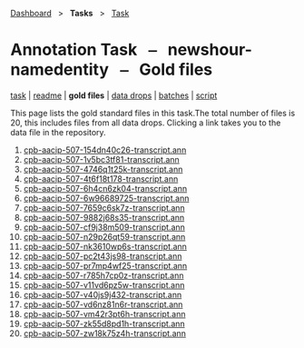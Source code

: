 [Dashboard](../../index.md)  &nbsp; > &nbsp; **Tasks**  &nbsp; > &nbsp; [Task](index.md) 

# Annotation Task &nbsp; ⎯ &nbsp; newshour-namedentity &nbsp; ⎯ &nbsp; Gold files

[task](index.md) | [readme](readme.md) | **gold files** | [data drops](drops/index.md) | [batches](batches.md) | [script](script.md) 

This page lists the gold standard files in this task.The total number of files is 20, this includes files from all data drops. Clicking a link takes you to the data file in the repository.

1. [cpb-aacip-507-154dn40c26-transcript.ann](https://github.com/clamsproject/aapb-annotations/tree/45c9efba61a2591e9fa07502c071d162c5cb99e6/newshour-namedentity/golds/cpb-aacip-507-154dn40c26-transcript.ann)
1. [cpb-aacip-507-1v5bc3tf81-transcript.ann](https://github.com/clamsproject/aapb-annotations/tree/45c9efba61a2591e9fa07502c071d162c5cb99e6/newshour-namedentity/golds/cpb-aacip-507-1v5bc3tf81-transcript.ann)
1. [cpb-aacip-507-4746q1t25k-transcript.ann](https://github.com/clamsproject/aapb-annotations/tree/45c9efba61a2591e9fa07502c071d162c5cb99e6/newshour-namedentity/golds/cpb-aacip-507-4746q1t25k-transcript.ann)
1. [cpb-aacip-507-4t6f18t178-transcript.ann](https://github.com/clamsproject/aapb-annotations/tree/45c9efba61a2591e9fa07502c071d162c5cb99e6/newshour-namedentity/golds/cpb-aacip-507-4t6f18t178-transcript.ann)
1. [cpb-aacip-507-6h4cn6zk04-transcript.ann](https://github.com/clamsproject/aapb-annotations/tree/45c9efba61a2591e9fa07502c071d162c5cb99e6/newshour-namedentity/golds/cpb-aacip-507-6h4cn6zk04-transcript.ann)
1. [cpb-aacip-507-6w96689725-transcript.ann](https://github.com/clamsproject/aapb-annotations/tree/45c9efba61a2591e9fa07502c071d162c5cb99e6/newshour-namedentity/golds/cpb-aacip-507-6w96689725-transcript.ann)
1. [cpb-aacip-507-7659c6sk7z-transcript.ann](https://github.com/clamsproject/aapb-annotations/tree/45c9efba61a2591e9fa07502c071d162c5cb99e6/newshour-namedentity/golds/cpb-aacip-507-7659c6sk7z-transcript.ann)
1. [cpb-aacip-507-9882j68s35-transcript.ann](https://github.com/clamsproject/aapb-annotations/tree/45c9efba61a2591e9fa07502c071d162c5cb99e6/newshour-namedentity/golds/cpb-aacip-507-9882j68s35-transcript.ann)
1. [cpb-aacip-507-cf9j38m509-transcript.ann](https://github.com/clamsproject/aapb-annotations/tree/45c9efba61a2591e9fa07502c071d162c5cb99e6/newshour-namedentity/golds/cpb-aacip-507-cf9j38m509-transcript.ann)
1. [cpb-aacip-507-n29p26qt59-transcript.ann](https://github.com/clamsproject/aapb-annotations/tree/45c9efba61a2591e9fa07502c071d162c5cb99e6/newshour-namedentity/golds/cpb-aacip-507-n29p26qt59-transcript.ann)
1. [cpb-aacip-507-nk3610wp6s-transcript.ann](https://github.com/clamsproject/aapb-annotations/tree/45c9efba61a2591e9fa07502c071d162c5cb99e6/newshour-namedentity/golds/cpb-aacip-507-nk3610wp6s-transcript.ann)
1. [cpb-aacip-507-pc2t43js98-transcript.ann](https://github.com/clamsproject/aapb-annotations/tree/45c9efba61a2591e9fa07502c071d162c5cb99e6/newshour-namedentity/golds/cpb-aacip-507-pc2t43js98-transcript.ann)
1. [cpb-aacip-507-pr7mp4wf25-transcript.ann](https://github.com/clamsproject/aapb-annotations/tree/45c9efba61a2591e9fa07502c071d162c5cb99e6/newshour-namedentity/golds/cpb-aacip-507-pr7mp4wf25-transcript.ann)
1. [cpb-aacip-507-r785h7cp0z-transcript.ann](https://github.com/clamsproject/aapb-annotations/tree/45c9efba61a2591e9fa07502c071d162c5cb99e6/newshour-namedentity/golds/cpb-aacip-507-r785h7cp0z-transcript.ann)
1. [cpb-aacip-507-v11vd6pz5w-transcript.ann](https://github.com/clamsproject/aapb-annotations/tree/45c9efba61a2591e9fa07502c071d162c5cb99e6/newshour-namedentity/golds/cpb-aacip-507-v11vd6pz5w-transcript.ann)
1. [cpb-aacip-507-v40js9j432-transcript.ann](https://github.com/clamsproject/aapb-annotations/tree/45c9efba61a2591e9fa07502c071d162c5cb99e6/newshour-namedentity/golds/cpb-aacip-507-v40js9j432-transcript.ann)
1. [cpb-aacip-507-vd6nz81n6r-transcript.ann](https://github.com/clamsproject/aapb-annotations/tree/45c9efba61a2591e9fa07502c071d162c5cb99e6/newshour-namedentity/golds/cpb-aacip-507-vd6nz81n6r-transcript.ann)
1. [cpb-aacip-507-vm42r3pt6h-transcript.ann](https://github.com/clamsproject/aapb-annotations/tree/45c9efba61a2591e9fa07502c071d162c5cb99e6/newshour-namedentity/golds/cpb-aacip-507-vm42r3pt6h-transcript.ann)
1. [cpb-aacip-507-zk55d8pd1h-transcript.ann](https://github.com/clamsproject/aapb-annotations/tree/45c9efba61a2591e9fa07502c071d162c5cb99e6/newshour-namedentity/golds/cpb-aacip-507-zk55d8pd1h-transcript.ann)
1. [cpb-aacip-507-zw18k75z4h-transcript.ann](https://github.com/clamsproject/aapb-annotations/tree/45c9efba61a2591e9fa07502c071d162c5cb99e6/newshour-namedentity/golds/cpb-aacip-507-zw18k75z4h-transcript.ann)
